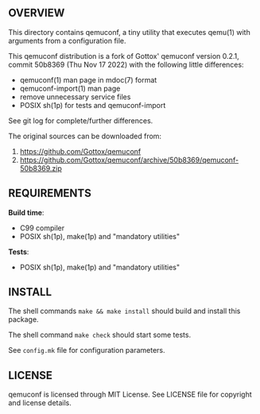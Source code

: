 OVERVIEW
--------
This directory contains qemuconf, a tiny utility that executes
qemu(1) with arguments from a configuration file.

This qemuconf distribution is a fork of Gottox' qemuconf version
0.2.1, commit 50b8369 (Thu Nov 17 2022) with the following
little differences:
- qemuconf(1) man page in mdoc(7) format
- qemuconf-import(1) man page
- remove unnecessary service files
- POSIX sh(1p) for tests and qemuconf-import

See git log for complete/further differences.

The original sources can be downloaded from:
1. https://github.com/Gottox/qemuconf
2. https://github.com/Gottox/qemuconf/archive/50b8369/qemuconf-50b8369.zip


REQUIREMENTS
------------
**Build time**:
- C99 compiler
- POSIX sh(1p), make(1p) and "mandatory utilities"

**Tests**:
- POSIX sh(1p), make(1p) and "mandatory utilities"


INSTALL
-------
The shell commands `make && make install` should build and
install this package.

The shell command `make check` should start some tests.

See `config.mk` file for configuration parameters.


LICENSE
-------
qemuconf is licensed through MIT License.
See LICENSE file for copyright and license details.
